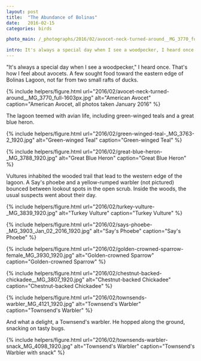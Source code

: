 ```yaml
---
layout: post
title:  "The Abundance of Bolinas"
date:   2016-02-15
categories: birds

photo_main: /_photographs/2016/02/avocet-neck-turned-around__MG_3770_full-1603px.jpg

intro: It's always a special day when I see a woodpecker, I heard once. That's how I feel about avocets. A few sought food toward the eastern edge of Bolinas Lagoon, not far from two small rafts of ducks. 
---
```

"It's always a special day when I see a woodpecker," I heard once. That's how I feel about avocets. A few sought food toward the eastern edge of Bolinas Lagoon, not far from two small rafts of ducks.

{% include helpers/figure.html
url="2016/02/avocet-neck-turned-around__MG_3770_full-1603px.jpg" alt="American Avocet"
caption="American Avocet, all photos taken January 2016" %}

The lagoon teemed with avian life, including green-winged teals and a great blue heron.

{% include helpers/figure.html
url="2016/02/green-winged-teal-_MG_3763-2_1920.jpg" alt="Green-winged Teal"
caption="Green-winged Teal" %}

{% include helpers/figure.html
url="2016/02/great-blue-heron-_MG_3788_1920.jpg" alt="Great Blue Heron"
caption="Great Blue Heron" %}

Vultures inhabited the wooded trail that lead to the western edge of the lagoon. A Say's phoebe and a yellow-rumped warbler (not pictured) bounced between lookout spots in the open scrub. Inside the woods, the usual suspects went about their day.

{% include helpers/figure.html
url="2016/02/turkey-vulture-_MG_3839_1920.jpg" alt="Turkey Vulture"
caption="Turkey Vulture" %}

{% include helpers/figure.html
url="2016/02/says-phoebe-_MG_3903_Jan_02_2016_1920.jpg" alt="Say's Phoebe"
caption="Say's Phoebe" %}

{% include helpers/figure.html
url="2016/02/golden-crowned-sparrow-female_MG_3930_1920.jpg" alt="Golden-crowned Sparrow"
caption="Golden-crowned Sparrow" %}

{% include helpers/figure.html
url="2016/02/chestnut-backed-chickadee__MG_3807_1920.jpg" alt="Chestnut-backed Chickadee"
caption="Chestnut-backed Chickadee" %}

{% include helpers/figure.html
url="2016/02/townsends-warbler_MG_4121_1920.jpg" alt="Townsend's Warbler"
caption="Townsend's Warbler" %}

And what a delight, a Townsend's warbler. He hopped along the ground, snacking on tasty bugs. 

{% include helpers/figure.html
url="2016/02/townsends-warbler-snack_MG_4098_1920.jpg" alt="Townsend's Warbler"
caption="Townsend's Warbler with snack" %}
